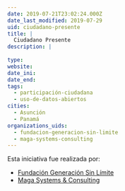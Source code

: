 ```yaml
---
date: 2019-07-21T23:02:24.000Z
date_last_modified: 2019-07-29
uid: ciudadano-presente
title: |
  Ciudadano Presente
description: |
  
type: 
website: 
date_ini: 
date_end: 
tags:
  - participación-ciudadana
  - uso-de-datos-abiertos
cities: 
  - Asunción
  - Panamá
organizations_uids:
  - fundacion-generacion-sin-limite
  - maga-systems-consulting
---
```


Esta iniciativa fue realizada por:

- [Fundación Generación Sin Límite](/organizaciones/fundacion-generacion-sin-limite)
- [Maga Systems & Consulting](/organizaciones/maga-systems-consulting)
